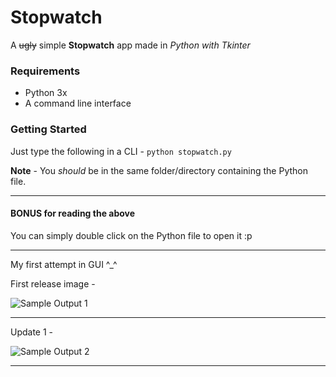 # Stopwatch
A ~~ugly~~ simple **Stopwatch** app made in *Python with Tkinter*

### Requirements
* Python 3x
* A command line interface

### Getting Started
Just type the following in a CLI -
```python stopwatch.py```

**Note** - You *should* be in the same folder/directory containing the Python file.
___
#### BONUS for reading the above 
You can simply double click on the Python file to open it :p
___

My first attempt in GUI ^\_^

First release image -

![Sample Output 1](https://github.com/2002nikhiltanwar/Stopwatch/blob/master/img.PNG?raw=true "Output in Windows 10")
___
Update 1 -

![Sample Output 2](https://github.com/2002nikhiltanwar/Stopwatch/blob/master/style.PNG?raw=true "Output in Windows 10")
___
